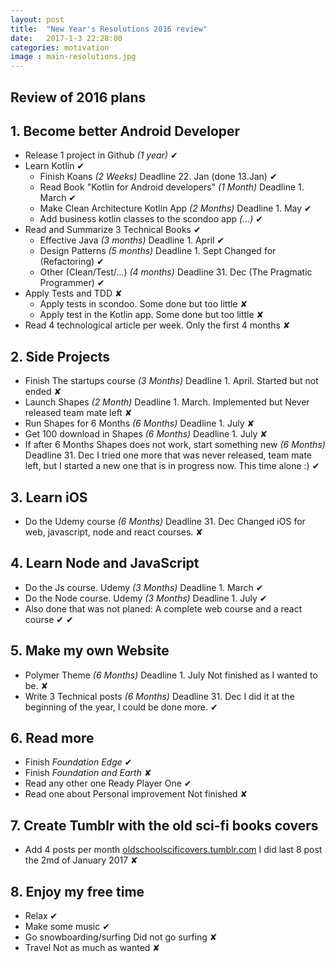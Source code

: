 ```yaml
---
layout: post
title:  "New Year's Resolutions 2016 review"
date:   2017-1-3 22:28:00
categories: motivation
image : main-resolutions.jpg
---
```


## Review of 2016 plans

<!-- ## SMART objectives 2016
**Specific** Which is the final state of the objective? When will it be marked as done?
**Measurable** How can be the progress of the objective be measure? Tasks done? Time invested?
**Achievable** It should be a realistic objective, not too optimistic, and not too challenging?
**Relevant** It is relevant for the Goals you want to achieve. If is not, it might not be a good objective.
**Timed** Objectives need plans, deadlines and milestones to give you focus. -->

## 1. Become better Android Developer
* Release 1 project in Github _(1 year)_ ✔︎  
* Learn Kotlin ✔︎ 
	* Finish Koans _(2 Weeks)_ Deadline 22. Jan (done 13.Jan) ✔︎ 
	* Read Book "Kotlin for Android developers" _(1 Month)_ Deadline 1. March ✔︎ 
	* Make Clean Architecture Kotlin App _(2 Months)_ Deadline 1. May ✔︎ 
	* Add business kotlin classes to the scondoo app _(...)_ ✔︎ 
* Read and Summarize 3 Technical Books ✔︎ 
	* Effective Java _(3 months)_ Deadline 1. April ✔︎ 
	* Design Patterns _(5 months)_ Deadline 1. Sept Changed for (Refactoring) ✔︎ 
	* Other (Clean/Test/...) _(4 months)_ Deadline 31. Dec (The Pragmatic Programmer) ✔︎ 
* Apply Tests and TDD ✘
	* Apply tests in scondoo. Some done but too little ✘
	* Apply test in the Kotlin app. Some done but too little  ✘
* Read 4 technological article per week. Only the first 4 months ✘

## 2. Side Projects
* Finish The startups course _(3 Months)_	Deadline 1. April. Started but not ended ✘
* Launch Shapes _(2 Month)_ Deadline 1. March. Implemented but Never released team mate left ✘
* Run Shapes for 6 Months  _(6 Months)_ Deadline 1. July ✘
* Get 100 download in Shapes _(6 Months)_ Deadline 1. July ✘
* If after 6 Months Shapes does not work, start something new _(6 Months)_ Deadline 31. Dec I tried one more that was never released, team mate left, but I started a new one that is in progress now. This time alone :) ✔︎ 

## 3. Learn iOS
* Do the Udemy course _(6 Months)_ Deadline 31. Dec  Changed iOS for  web, javascript, node and react courses. ✘

## 4. Learn Node and JavaScript
* Do the Js course. Udemy _(3 Months)_ Deadline 1. March ✔︎ 
* Do the Node course. Udemy _(3 Months)_ Deadline 1. July ✔︎ 
* Also done that was not planed: A complete web course and a react course ✔︎  ✔︎ 

## 5. Make my own Website
* Polymer Theme  _(6 Months)_ Deadline 1. July Not finished as I wanted to be. ✘
* Write 3 Technical posts _(6 Months)_ Deadline 31. Dec I did it at the beginning of the year, I could be done more. ✔︎  

## 6. Read more
* Finish _Foundation Edge_ ✔︎   
* Finish _Foundation and Earth_  ✘
* Read any other one Ready Player One ✔︎  
* Read one about Personal improvement  Not finished ✘

## 7. Create Tumblr with the old sci-fi books covers
* Add 4 posts per month [oldschoolscificovers.tumblr.com](http://oldschoolscificovers.tumblr.com) I did last 8 post the 2md of January 2017 ✘

## 8. Enjoy my free time
* Relax ✔︎  
* Make some music ✔︎  
* Go snowboarding/surfing Did not go surfing ✘
* Travel Not as much as wanted ✘
